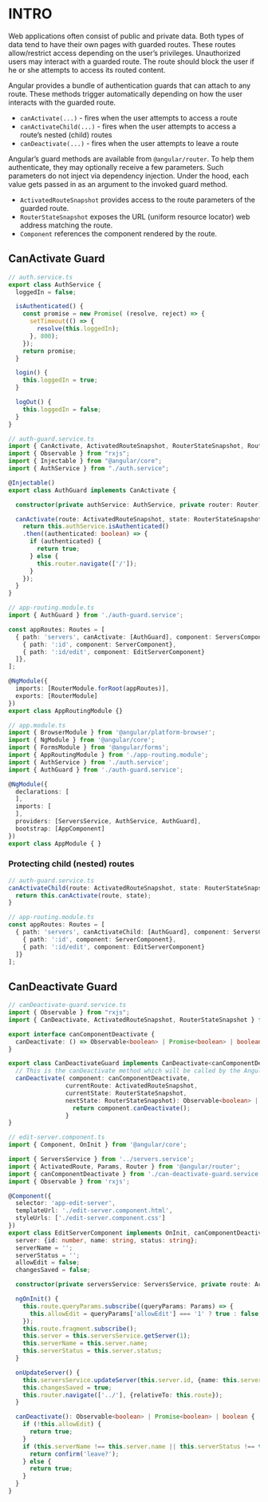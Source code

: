 # INTRO
Web applications often consist of public and private data. Both types of data tend to have their own pages with guarded routes. These routes allow/restrict access depending on the user’s privileges. Unauthorized users may interact with a guarded route. The route should block the user if he or she attempts to access its routed content.

Angular provides a bundle of authentication guards that can attach to any route. These methods trigger automatically depending on how the user interacts with the guarded route.

- `canActivate(...)` - fires when the user attempts to access a route
- `canActivateChild(...)` - fires when the user attempts to access a route’s nested (child) routes
- `canDeactivate(...)` - fires when the user attempts to leave a route

Angular’s guard methods are available from `@angular/router`. To help them authenticate, they may optionally receive a few parameters. Such parameters do not inject via dependency injection. Under the hood, each value gets passed in as an argument to the invoked guard method.

- `ActivatedRouteSnapshot` provides access to the route parameters of the guarded route.
- `RouterStateSnapshot` exposes the URL (uniform resource locator) web address matching the route.
- `Component` references the component rendered by the route.

## CanActivate Guard

```typescript
// auth.service.ts
export class AuthService {
  loggedIn = false;

  isAuthenticated() {
    const promise = new Promise( (resolve, reject) => {
      setTimeout(() => {
        resolve(this.loggedIn);
      }, 800);
    });
    return promise;
  }

  login() {
    this.loggedIn = true;
  }

  logOut() {
    this.loggedIn = false;
  }
}
```

```typescript
// auth-guard.service.ts
import { CanActivate, ActivatedRouteSnapshot, RouterStateSnapshot, Router } from "@angular/router";
import { Observable } from "rxjs";
import { Injectable } from "@angular/core";
import { AuthService } from "./auth.service";

@Injectable()
export class AuthGuard implements CanActivate {

  constructor(private authService: AuthService, private router: Router) {}

  canActivate(route: ActivatedRouteSnapshot, state: RouterStateSnapshot): Observable<boolean> | Promise<boolean> | boolean {
    return this.authService.isAuthenticated()
    .then((authenticated: boolean) => {
      if (authenticated) {
        return true;
      } else {
        this.router.navigate(['/']);
      }
    });
  }
}
```

```typescript
// app-routing.module.ts
import { AuthGuard } from './auth-guard.service';

const appRoutes: Routes = [
  { path: 'servers', canActivate: [AuthGuard], component: ServersComponent, children: [
    { path: ':id', component: ServerComponent},
    { path: ':id/edit', component: EditServerComponent}
  ]},
];

@NgModule({
  imports: [RouterModule.forRoot(appRoutes)],
  exports: [RouterModule]
})
export class AppRoutingModule {}
```

```typescript
// app.module.ts
import { BrowserModule } from '@angular/platform-browser';
import { NgModule } from '@angular/core';
import { FormsModule } from '@angular/forms';
import { AppRoutingModule } from './app-routing.module';
import { AuthService } from './auth.service';
import { AuthGuard } from './auth-guard.service';

@NgModule({
  declarations: [
  ],
  imports: [
  ],
  providers: [ServersService, AuthService, AuthGuard],
  bootstrap: [AppComponent]
})
export class AppModule { }
```

### Protecting child (nested) routes
```typescript
// auth-guard.service.ts
canActivateChild(route: ActivatedRouteSnapshot, state: RouterStateSnapshot): Observable<boolean> | Promise<boolean> | boolean {
  return this.canActivate(route, state);
}
```

```typescript
// app-routing.module.ts
const appRoutes: Routes = [
  { path: 'servers', canActivateChild: [AuthGuard], component: ServersComponent, children: [
    { path: ':id', component: ServerComponent},
    { path: ':id/edit', component: EditServerComponent}
  ]}
];
```

## CanDeactivate Guard

```typescript
// canDeactivate-guard.service.ts
import { Observable } from "rxjs";
import { CanDeactivate, ActivatedRouteSnapshot, RouterStateSnapshot } from "@angular/router";

export interface canComponentDeactivate {
  canDeactivate: () => Observable<boolean> | Promise<boolean> | boolean;
}

export class CanDeactivateGuard implements CanDeactivate<canComponentDeactivate> {
  // This is the canDeactivate method which will be called by the Angular router once we try to leave a route.
  canDeactivate( component: canComponentDeactivate,
                currentRoute: ActivatedRouteSnapshot,
                currentState: RouterStateSnapshot,
                nextState: RouterStateSnapshot): Observable<boolean> | Promise<boolean> | boolean {
                  return component.canDeactivate();
                }
}
```

```typescript
// edit-server.component.ts
import { Component, OnInit } from '@angular/core';

import { ServersService } from '../servers.service';
import { ActivatedRoute, Params, Router } from '@angular/router';
import { canComponentDeactivate } from './can-deactivate-guard.service';
import { Observable } from 'rxjs';

@Component({
  selector: 'app-edit-server',
  templateUrl: './edit-server.component.html',
  styleUrls: ['./edit-server.component.css']
})
export class EditServerComponent implements OnInit, canComponentDeactivate {
  server: {id: number, name: string, status: string};
  serverName = '';
  serverStatus = '';
  allowEdit = false;
  changesSaved = false;

  constructor(private serversService: ServersService, private route: ActivatedRoute, private router: Router) { }

  ngOnInit() {
    this.route.queryParams.subscribe((queryParams: Params) => {
      this.allowEdit = queryParams['allowEdit'] === '1' ? true : false;
    });
    this.route.fragment.subscribe();
    this.server = this.serversService.getServer(1);
    this.serverName = this.server.name;
    this.serverStatus = this.server.status;
  }

  onUpdateServer() {
    this.serversService.updateServer(this.server.id, {name: this.serverName, status: this.serverStatus});
    this.changesSaved = true;
    this.router.navigate(['../'], {relativeTo: this.route});
  }

  canDeactivate(): Observable<boolean> | Promise<boolean> | boolean {
    if (!this.allowEdit) {
      return true;
    }
    if (this.serverName !== this.server.name || this.serverStatus !== this.server.status && !this.changesSaved) {
      return confirm('leave?');
    } else {
      return true;
    }
  }
}
```
